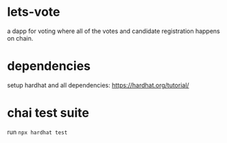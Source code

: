 # lets-vote
a dapp for voting where all of the votes and candidate registration happens on chain.

# dependencies
setup hardhat and all dependencies: https://hardhat.org/tutorial/

# chai test suite
run `npx hardhat test`

